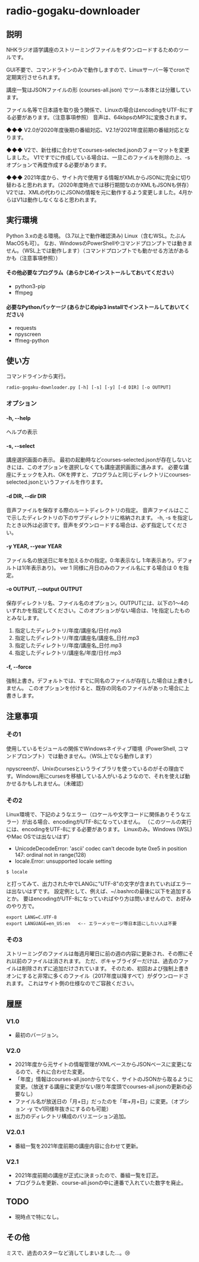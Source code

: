 # radio-gogaku-downloader

## 説明
NHKラジオ語学講座のストリーミングファイルをダウンロードするためのツールです。

GUI不要で、コマンドラインのみで動作しますので、Linuxサーバー等でcronで定期実行させられます。

講座一覧はJSONファイルの形 (courses-all.json) でツール本体とは分離しています。

ファイル名等で日本語を取り扱う関係で、Linuxの場合はencodingをUTF-8にする必要があります。（注意事項参照）
音声は、64kbpsのMP3に変換されます。

◆◆◆ V2.0が2020年度後期の番組対応、V2.1が2021年度前期の番組対応となります。

◆◆◆ V2で、新仕様に合わせてcourses-selected.jsonのフォーマットを変更しました。
V1ですでに作成している場合は、一旦このファイルを削除の上、-sオプションで再度作成する必要があります。

◆◆◆ 2021年度から、サイト内で使用する情報がXMLからJSONに完全に切り替わると思われます。（2020年度時点では移行期間なのかXMLもJSONも併存）
V2では、XMLの代わりにJSONの情報を元に動作するよう変更しました。4月からはV1は動作しなくなると思われます。
## 実行環境
Python 3.xの走る環境。 (3.7以上で動作確認済み)
Linux（含むWSL。たぶんMacOSも可）。
なお、WindowsのPowerShellやコマンドプロンプトでは動きません。（WSL上では動作します）（コマンドプロンプトでも動かせる方法があるかも（注意事項参照））

#### その他必要なプログラム（あらかじめインストールしておいてください）
- python3-pip
- ffmpeg

#### 必要なPythonパッケージ (あらかじめpip3 installでインストールしておいてください)
- requests
- npyscreen
- ffmeg-python

## 使い方
コマンドラインから実行。

    radio-gogaku-downloader.py [-h] [-s] [-y] [-d DIR] [-o OUTPUT]

### オプション

#### -h, --help
ヘルプの表示

#### -s, --select
講座選択画面の表示。
最初の起動時などcourses-selected.jsonが存在しないときには、このオプションを選択しなくても講座選択画面に進みます。
必要な講座にチェックを入れ、OKを押すと、プログラムと同じディレクトリにcourses-selected.jsonというファイルを作ります。

#### -d DIR, --dir DIR
音声ファイルを保存する際のルートディレクトリの指定。
音声ファイルはここで示したディレクトリの下のサブディレクトリに格納されます。
-h, -s を指定したとき以外は必須です。音声をダウンロードする場合は、必ず指定してください。

#### -y YEAR, --year YEAR
ファイル名の放送日に年を加えるかの指定。0:年表示なし 1:年表示あり。デフォルトは1(年表示あり)。
ver 1 同様に月日のみのファイル名にする場合は 0 を指定。

#### -o OUTPUT, --output OUTPUT
保存ディレクトリ名、ファイル名のオプション。OUTPUTには、以下の1～4のいずれかを指定してください。このオプションがない場合は、1を指定したものとみなします。

1. 指定したディレクトリ/年度/講座名/日付.mp3
1. 指定したディレクトリ/年度/講座名/講座名_日付.mp3
1. 指定したディレクトリ/年度/講座名_日付.mp3
1. 指定したディレクトリ/講座名/年度/日付.mp3

#### -f, --force
強制上書き。デフォルトでは、すでに同名のファイルが存在した場合は上書きしません。
このオプションを付けると、既存の同名のファイルがあった場合に上書きします。

## 注意事項
### その1
使用しているモジュールの関係でWindowsネイティブ環境（PowerShell, コマンドプロンプト）では動きません。（WSL上でなら動作します）

npyscreenが、Unixのcursesというライブラリを使っているのがその理由です。Windows用にcursesを移植している人がいるようなので、それを使えば動かせるかもしれません。（未確認）

### その2
Linux環境で、下記のようなエラー（ロケールや文字コードに関係ありそうなエラー）が出る場合、encodingがUTF-8になっていません。
（このツールの実行には、encodingをUTF-8にする必要があります。 Linuxのみ。Windows (WSL)やMac OSでは出ないはず）

- UnicodeDecodeError: 'ascii' codec can't decode byte 0xe5 in position 147: ordinal not in range(128)
- locale.Error: unsupported locale setting

```
$ locale
```
と打ってみて、出力された中でLANGに"UTF-8"の文字が含まれていればエラーは出ないはずです。
設定例として、例えば、~/.bashrcの最後に以下を追加するとか。
要はencodingがUTF-8になっていればやり方は問いませんので、お好みのやり方で。
```
export LANG=C.UTF-8
export LANGUAGE=en_US:en   <-- エラーメッセージ等日本語にしたい人は不要
```

### その3
ストリーミングのファイルは毎週月曜日に前の週の内容に更新され、その際にそれ以前のファイルは消されます。
ただ、ボキャブライダーだけは、過去のファイルは削除されずに追加だけされています。
そのため、初回および強制上書きオンにすると非常に多くのファイル（2017年度以降すべて）がダウンロードされます。
これはサイト側の仕様なのでご容赦ください。

## 履歴
### V1.0
- 最初のバージョン。
### V2.0
- 2021年度から元サイトの情報管理がXMLベースからJSONベースに変更になるので、それに合わせた変更。
- 「年度」情報はcourses-all.jsonからでなく、サイトのJSONから取るように変更。（放送する講座に変更がない限り年度頭でcourses-all.jsonの更新の必要なし）
- ファイル名が放送日の「月+日」だったのを「年+月+日」に変更。（オプション -y でv1同様年抜きにするのも可能）
- 出力のディレクトリ構成のバリエーション追加。
### V2.0.1
- 番組一覧を2021年度前期の講座内容に合わせて更新。

### V2.1
- 2021年度前期の講座が正式に決まったので、番組一覧を訂正。
- プログラムを更新、course-all.jsonの中に連番で入れていた数字を廃止。

## TODO
- 現時点で特になし。

## その他
ミスで、過去のスターなど消してしまいました…。:cry:
